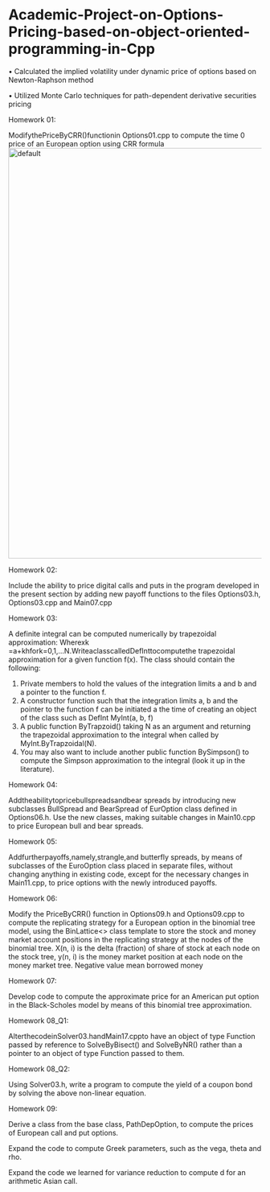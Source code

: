 # Academic-Project-on-Options-Pricing-based-on-object-oriented-programming-in-Cpp

• Calculated the implied volatility under dynamic price of options based on Newton-Raphson method

• Utilized Monte Carlo techniques for path-dependent derivative securities pricing

Homework 01:

ModifythePriceByCRR()functionin Options01.cpp to compute the time 0 price of an European option using CRR formula
<img width="816" alt="default" src="https://user-images.githubusercontent.com/33269462/44006653-b43173c8-9e55-11e8-8711-b0cab8e8935e.png">

Homework 02:

Include the ability to price digital calls and puts in the program developed in the present section by adding new payoff functions to the files Options03.h, Options03.cpp and Main07.cpp

Homework 03:

A definite integral can be computed numerically by trapezoidal approximation:
Wherexk =a+khfork=0,1,...N.WriteaclasscalledDefInttocomputethe trapezoidal approximation for a given function f(x). The class should contain the following:
1) Private members to hold the values of the integration limits a and b and a pointer
to the function f.
2) A constructor function such that the integration limits a, b and the pointer to the
function f can be initiated a the time of creating an object of the class such as
DefInt MyInt(a, b, f)
3) A public function ByTrapzoid() taking N as an argument and returning the
trapezoidal approximation to the integral when called by MyInt.ByTrapzoidal(N).
4) You may also want to include another public function BySimpson() to compute
the Simpson approximation to the integral (look it up in the literature).

Homework 04:

Addtheabilitytopricebullspreadsandbear spreads by introducing new subclasses BullSpread and BearSpread of EurOption class defined in Options06.h. Use the new classes, making suitable changes in Main10.cpp to price European bull and bear spreads.

Homework 05:

Addfurtherpayoffs,namely,strangle,and butterfly spreads, by means of subclasses of the EuroOption class placed in separate files, without changing anything in existing code, except for the necessary changes in Main11.cpp, to price options with the newly introduced payoffs.

Homework 06:

Modify the PriceByCRR() function in Options09.h and Options09.cpp to compute the replicating strategy for a European option in the binomial tree model, using the BinLattice<> class template to store the stock and money market account positions in the replicating strategy at the nodes of the binomial tree. X(n, i) is the delta (fraction) of share of stock at each node on the stock tree, y(n, i) is the money market position at each node on the money market tree. Negative value mean borrowed money

Homework 07:

Develop code to compute the approximate price for an American put option in the Black-Scholes model by means of this binomial tree approximation.

Homework 08_Q1:

AlterthecodeinSolver03.handMain17.cppto have an object of type Function passed by reference to SolveByBisect() and SolveByNR() rather than a pointer to an object of type Function passed to them.

Homework 08_Q2:

Using Solver03.h, write a program to compute the yield of a coupon bond by solving the above non-linear equation.

Homework 09:

Derive a class from the base class, PathDepOption, to compute the prices of European call and put options.

Expand the code to compute Greek parameters, such as the vega, theta and rho.

Expand the code we learned for variance reduction to compute d for an arithmetic Asian call. 
